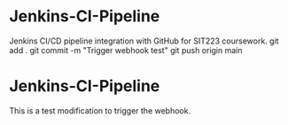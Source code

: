 # Jenkins-CI-Pipeline
Jenkins CI/CD pipeline integration with GitHub for SIT223 coursework.
git add .
git commit -m "Trigger webhook test"
git push origin main
# Jenkins-CI-Pipeline
This is a test modification to trigger the webhook.
